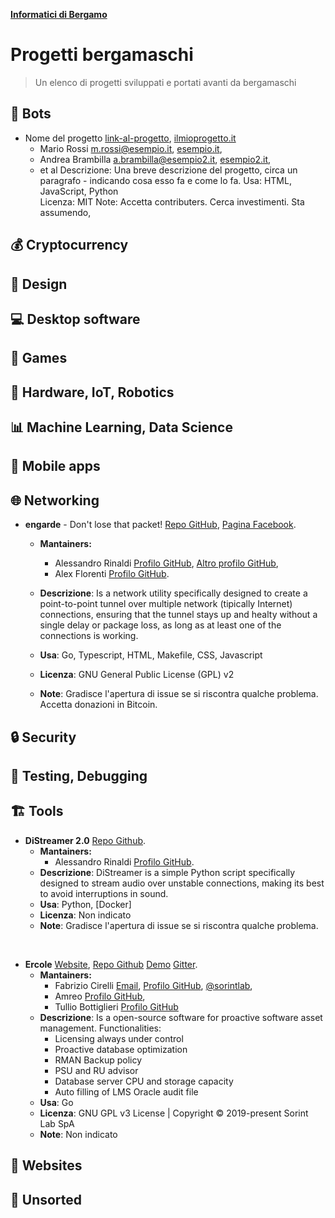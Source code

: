 <p align="left">
  <a href="https://t.me/informatici_bergamo" title="Gruppo Telegram di Informatici di Bergamo" >
    <strong>Informatici di Bergamo</strong>
  </a>
</p>

# Progetti bergamaschi

> Un elenco di progetti sviluppati e portati avanti da bergamaschi

## 🤖 Bots

- Nome del progetto [link-al-progetto](https://github.com/un-account-esempio/la-repo), [ilmioprogetto.it](https://ilmioprogetto.it)
  - Mario Rossi [m.rossi@esempio.it](mailto:m.rossi@esempio.it), [esempio.it](esempio.it),
  - Andrea Brambilla [a.brambilla@esempio2.it](mailto:a.brambilla@esempio2.it), [esempio2.it](esempio2.it),
  - et al
  Descrizione: Una breve descrizione del progetto, circa un paragrafo - indicando cosa esso fa e come lo fa.
  Usa: HTML, JavaScript, Python\
  Licenza: MIT 
  Note: Accetta contributers. Cerca investimenti. Sta assumendo,

## 💰 Cryptocurrency

## 📐 Design

## 💻 Desktop software

## 🚀 Games

## 🔩 Hardware, IoT, Robotics

## 📊 Machine Learning, Data Science

## 📱 Mobile apps

## 🌐 Networking

- **engarde** - Don't lose that packet! [Repo GitHub](https://github.com/porech/engarde), [Pagina Facebook](https://www.facebook.com/engarde-Dont-lose-that-packet-110039227317920).

    - **Mantainers:**
        - Alessandro Rinaldi [Profilo GitHub](https://github.com/ale-rinaldi), [Altro profilo GitHub](https://github.com/porech),
        - Alex Florenti [Profilo GitHub](https://github.com/xela92).

    - **Descrizione**: Is a network utility specifically designed to create a point-to-point tunnel over multiple network (tipically Internet) connections, ensuring that the tunnel stays up and healty without a single delay or package loss, as long as at least one of the connections is working.
    - **Usa**: Go, Typescript, HTML, Makefile, CSS, Javascript
    - **Licenza**: GNU General Public License (GPL) v2
    - **Note**: Gradisce l'apertura di issue se si riscontra qualche problema. Accetta donazioni in Bitcoin.

## 🔒 Security

## 🐞 Testing, Debugging

## 🏗️ Tools

- **DiStreamer 2.0** [Repo Github](https://github.com/ale-rinaldi/distreamer).
    - **Mantainers:**
        - Alessandro Rinaldi [Profilo GitHub](https://github.com/ale-rinaldi).
    - **Descrizione**: DiStreamer is a simple Python script specifically designed to stream audio over unstable connections, making its best to avoid interruptions in sound.
    - **Usa**: Python, [Docker]
    - **Licenza**: Non indicato
    - **Note**: Gradisce l'apertura di issue se si riscontra qualche problema.

<br>

- **Ercole** [Website](https://ercole.io/), [Repo Github](https://github.com/ercole-io/ercole) [Demo](https://demo.ercole.io/) [Gitter](https://gitter.im/ercole-io/community).
    - **Mantainers:**
        - Fabrizio Cirelli [Email](cirelli94@gmail.com), [Profilo GitHub](https://github.com/cirelli94), [@sorintlab](https://github.com/sorintlab),
        - Amreo [Profilo GitHub](https://github.com/amreo),
        - Tullio Bottiglieri [Profilo GitHub](https://github.com/tulliobotti64)
    - **Descrizione**: Is a open-source software for proactive software asset management. Functionalities:
        - Licensing always under control
        - Proactive database optimization
        - RMAN Backup policy
        - PSU and RU advisor
        - Database server CPU and storage capacity
        - Auto filling of LMS Oracle audit file
    - **Usa**: Go
    - **Licenza**: GNU GPL v3 License | Copyright © 2019-present Sorint Lab SpA
    - **Note**: Non indicato

## 🔗 Websites

## 🚧 Unsorted
